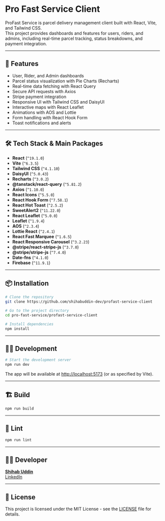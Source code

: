 # Pro Fast Service Client

ProFast Service is parcel delivery management client built with React, Vite, and Tailwind CSS.  
This project provides dashboards and features for users, riders, and admins, including real-time parcel tracking, status breakdowns, and payment integration.

---

## 🚀 Features

- User, Rider, and Admin dashboards
- Parcel status visualization with Pie Charts (Recharts)
- Real-time data fetching with React Query
- Secure API requests with Axios
- Stripe payment integration
- Responsive UI with Tailwind CSS and DaisyUI
- Interactive maps with React Leaflet
- Animations with AOS and Lottie
- Form handling with React Hook Form
- Toast notifications and alerts

---

## 🛠️ Tech Stack & Main Packages

- **React** (`^19.1.0`)
- **Vite** (`^6.3.5`)
- **Tailwind CSS** (`^4.1.10`)
- **DaisyUI** (`^5.0.43`)
- **Recharts** (`^3.0.2`)
- **@tanstack/react-query** (`^5.81.2`)
- **Axios** (`^1.10.0`)
- **React Icons** (`^5.5.0`)
- **React Hook Form** (`^7.58.1`)
- **React Hot Toast** (`^2.5.2`)
- **SweetAlert2** (`^11.22.0`)
- **React Leaflet** (`^5.0.0`)
- **Leaflet** (`^1.9.4`)
- **AOS** (`^2.3.4`)
- **Lottie React** (`^2.4.1`)
- **React Fast Marquee** (`^1.6.5`)
- **React Responsive Carousel** (`^3.2.23`)
- **@stripe/react-stripe-js** (`^3.7.0`)
- **@stripe/stripe-js** (`^7.4.0`)
- **Date-fns** (`^4.1.0`)
- **Firebase** (`^11.9.1`)

---

## 📦 Installation

```bash
# Clone the repository
git clone https://github.com/shihabuddin-dev/profast-service-client

# Go to the project directory
cd pro-fast-service/profast-service-client

# Install dependencies
npm install
```

---

## 🧑‍💻 Development

```bash
# Start the development server
npm run dev
```

The app will be available at [http://localhost:5173](http://localhost:5173) (or as specified by Vite).

---

## 🏗️ Build

```bash
npm run build
```

---

## 🧹 Lint

```bash
npm run lint
```

---

## 👨‍💻 Developer

**[Shihab Uddin](https://shihab-dev.web.app/)**  
[LinkedIn](https://www.linkedin.com/in/shihab-dev/)

---

## 📄 License

This project is licensed under the MIT License - see the [LICENSE](LICENSE) file for details.
